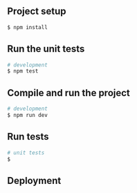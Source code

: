 ## Project setup

```bash
$ npm install
```

## Run the unit tests

```bash
# development
$ npm test
```


## Compile and run the project

```bash
# development
$ npm run dev
```

## Run tests

```bash
# unit tests
$ 
```

## Deployment
